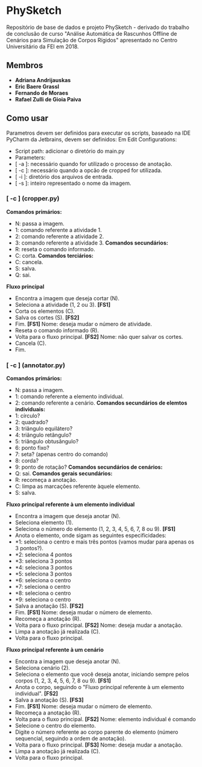 # PhySketch
Repositório de base de dados e projeto PhySketch - derivado do trabalho de conclusão de curso "Análise Automática de Rascunhos Offline de Cenários para Simulação de Corpos Rígidos" apresentado no Centro Universitário da FEI em 2018.

## Membros ##
* **Adriana Andrijauskas**
* **Eric Baere Grassl**
* **Fernando de Moraes**
* **Rafael Zulli de Gioia Paiva**



## Como usar
Parametros devem ser definidos para executar os scripts, baseado na IDE PyCharm da Jetbrains, devem ser definidos:
Em Edit Configurations:
* Script path: adicionar o diretório do main.py
* Parameters:
* [ -a ]: necessário quando for utilizado o processo de anotação.
* [ -c ]: necessário quando a opcão de cropped for utilizada.
* [ -i ]: diretório dos arquivos de entrada.
* [ -s ]: inteiro representado o nome da imagem.



### [ -c ] (cropper.py)
**Comandos primários:**
* N: passa a imagem.
* 1: comando referente a atividade 1.
* 2: comando referente a atividade 2.
* 3: comando referente a atividade 3.
**Comandos secundários:**
* R: reseta o comando informado.
* C: corta.
**Comandos terciários:**
* C: cancela.
* S: salva.
* Q: sai.

**Fluxo principal**
* Encontra a imagem que deseja cortar (N).
* Seleciona a atividade (1, 2 ou 3). **[FS1]**
* Corta os elementos (C).
* Salva os cortes (S). **[FS2]**
* Fim.
**[FS1]**
Nome: deseja mudar o número de atividade.
* Reseta o comando informado (R).
* Volta para o fluxo principal.
**[FS2]**
Nome: não quer salvar os cortes.
* Cancela (C).
* Fim.



### [ -c ] (annotator.py)
**Comandos primários:**
* N: passa a imagem.
* 1: comando referente a elemento individual.
* 2: comando referente a cenário.
**Comandos secundários de elemtos individuais:**
* 1: círculo?
* 2: quadrado?
* 3: triângulo equilátero?
* 4: triângulo retângulo?
* 5: triângulo obtusângulo?
* 6: ponto fixo?
* 7: seta? (apenas centro do comando)
* 8: corda?
* 9: ponto de rotação?
**Comandos secundários de cenários:**
* Q: sai.
**Comandos gerais secundários:**
* R: recomeça a anotação.
* C: limpa as marcações referente àquele elemento.
* S: salva.

**Fluxo principal referente à um elemento individual**
* Encontra a imagem que deseja anotar (N).
* Seleciona elemento (1).
* Seleciona o número do elemento (1, 2, 3, 4, 5, 6, 7, 8 ou 9). **[FS1]**
* Anota o elemento, onde sigam as seguintes especificidades:
* *1: seleciona o centro e mais três pontos (vamos mudar para apenas os 3 pontos?).
* *2: seleciona 4 pontos
* *3: seleciona 3 pontos
* *4: seleciona 3 pontos
* *5: seleciona 3 pontos
* *6: seleciona o centro
* *7: seleciona o centro
* *8: seleciona o centro
* *9: seleciona o centro
* Salva a anotação (S). **[FS2]**
* Fim.
**[FS1]**
Nome: deseja mudar o número de elemento.
* Recomeça a anotação (R).
* Volta para o fluxo principal.
**[FS2]**
Nome: deseja mudar a anotação.
* Limpa a anotação já realizada (C).
* Volta para o fluxo principal.

**Fluxo principal referente à um cenário**
* Encontra a imagem que deseja anotar (N).
* Seleciona cenário (2).
* Seleciona o elemento que você deseja anotar, iniciando sempre pelos corpos (1, 2, 3, 4, 5, 6, 7, 8 ou 9). **[FS1]**
* Anota o corpo, seguindo o "Fluxo principal referente à um elemento individual". **[FS2]**
* Salva a anotação (S). **[FS3]**
* Fim.
**[FS1]**
Nome: deseja mudar o número de elemento.
* Recomeça a anotação (R).
* Volta para o fluxo principal.
**[FS2]**
Nome: elemento individual é comando
* Selecione o centro do elemento.
* Digite o número referente ao corpo parente do elemento (número sequencial, seguindo a ordem de anotação).
* Volta para o fluxo principal.
**[FS3]**
Nome: deseja mudar a anotação.
* Limpa a anotação já realizada (C).
* Volta para o fluxo principal.
